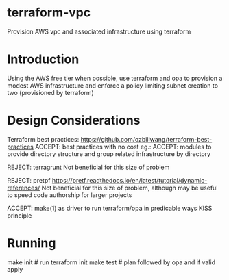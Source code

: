 # terraform-vpc
Provision AWS vpc and associated infrastructure using terraform

Introduction
============

Using the AWS free tier when possible, use terraform and opa to provision a modest AWS infrastructure
and enforce a policy limiting subnet creation to two (provisioned by terraform)

Design Considerations
=====================

Terraform best practices: https://github.com/ozbillwang/terraform-best-practices
ACCEPT: best practices with no cost eg.:
ACCEPT: modules to provide directory structure and group related infrastructure by directory

REJECT: terragrunt
Not beneficial for this size of problem

REJECT: pretpf https://pretf.readthedocs.io/en/latest/tutorial/dynamic-references/
Not beneficial for this size of problem, although may be useful to speed code authorship for larger projects

ACCEPT: make(1) as driver to run terraform/opa in predicable ways
KISS principle

Running
=======

make init # run terraform init
make test # plan followed by opa and if valid apply

